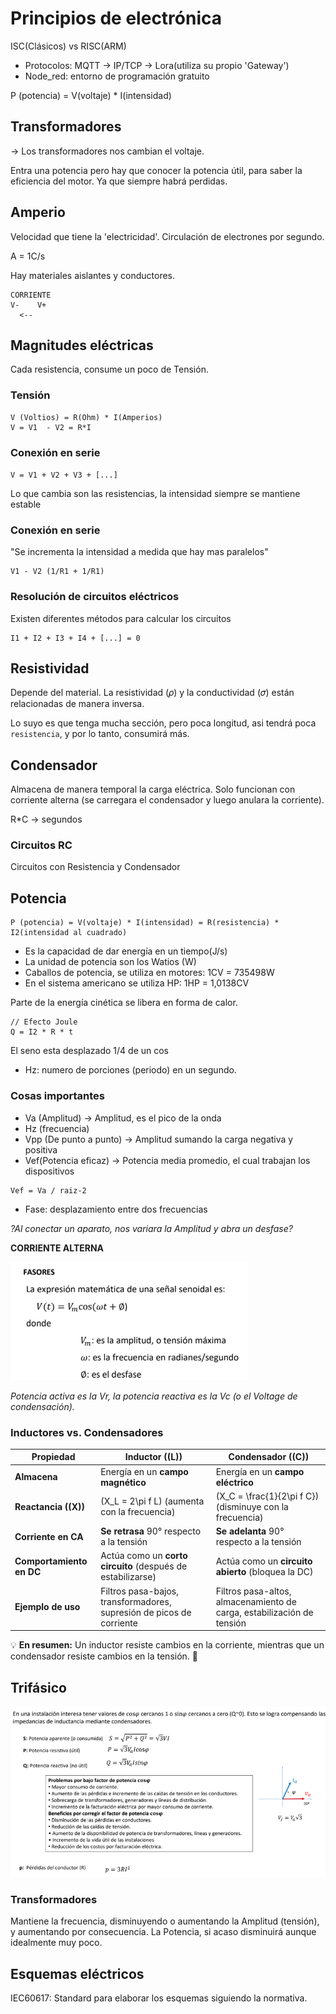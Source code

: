 # Principios de electrónica
ISC(Clásicos) vs RISC(ARM) 
- Protocolos: MQTT -> IP/TCP -> Lora(utiliza su propio 'Gateway')
- Node_red: entorno de programación gratuito 

P (potencia) = V(voltaje) * I(intensidad)
## Transformadores
-> Los transformadores nos cambian el voltaje.

Entra una potencia pero hay que conocer la potencia útil, para saber la eficiencia del motor. Ya que siempre habrá perdidas.
## Amperio
Velocidad que tiene la 'electricidad'. Circulación de electrones por segundo.

A = 1C/s

Hay materiales aislantes y conductores.
```
CORRIENTE
V-    V+
  <--
```
## Magnitudes eléctricas
Cada resistencia, consume un poco de Tensión.
### Tensión
```
V (Voltios) = R(Ohm) * I(Amperios)
V = V1  - V2 = R*I
```
### Conexión en serie

`V = V1 + V2 + V3 + [...]`

Lo que cambia son las resistencias, la intensidad siempre se mantiene estable

### Conexión en serie

"Se incrementa la intensidad a medida que hay mas paralelos"

```
V1 - V2 (1/R1 + 1/R1)
```

### Resolución de circuitos eléctricos
Existen diferentes métodos para calcular los circuitos

```
I1 + I2 + I3 + I4 + [...] = 0
```

## Resistividad
Depende del material. 
La resistividad (𝜌) y la conductividad (𝜎) están relacionadas de manera inversa.

Lo suyo es que tenga mucha sección, pero poca longitud, asi tendrá poca `resistencia`, y por lo tanto, consumirá más.

## Condensador
Almacena de manera temporal la carga eléctrica. Solo funcionan con corriente alterna (se carregara el condensador y luego anulara la corriente).

R*C -> segundos
### Circuitos RC
Circuitos con Resistencia y Condensador

## Potencia
```
P (potencia) = V(voltaje) * I(intensidad) = R(resistencia) * I2(intensidad al cuadrado)
```
- Es la capacidad de dar energía en un tiempo(J/s)
- La unidad de potencia son los Watios (W)
- Caballos de potencia, se utiliza en motores: 1CV = 735498W
- En el sistema americano se utiliza HP: 1HP = 1,0138CV

Parte de la energía cinética se libera en forma de calor.
```
// Efecto Joule
Q = I2 * R * t
```
El seno esta desplazado 1/4 de un cos

- Hz: numero de porciones (periodo) en un segundo.

### Cosas importantes
- Va (Amplitud) -> Amplitud, es el pico de la onda
- Hz (frecuencia)
- Vpp (De punto a punto) -> Amplitud sumando la carga negativa y positiva
- Vef(Potencia eficaz) -> Potencia media promedio, el cual trabajan los dispositivos

```
Vef = Va / raiz-2
```

- Fase: desplazamiento entre dos frecuencias

_?Al conectar un aparato, nos variara la Amplitud y abra un desfase?_

**CORRIENTE ALTERNA**

![Corriente alterna](../public/img/corriente_alterna.png)

_Potencia activa es la Vr, la potencia reactiva es la Vc (o el Voltage de condensación)._

### **Inductores vs. Condensadores**  

| Propiedad        | **Inductor (\(L\))**  | **Condensador (\(C\))**  |
|-----------------|----------------|----------------|
| **Almacena**    | Energía en un **campo magnético** | Energía en un **campo eléctrico** |
| **Reactancia (\(X\))** | \(X_L = 2\pi f L\) (aumenta con la frecuencia) | \(X_C = \frac{1}{2\pi f C}\) (disminuye con la frecuencia) |
| **Corriente en CA** | **Se retrasa** 90° respecto a la tensión | **Se adelanta** 90° respecto a la tensión |
| **Comportamiento en DC** | Actúa como un **corto circuito** (después de estabilizarse) | Actúa como un **circuito abierto** (bloquea la DC) |
| **Ejemplo de uso** | Filtros pasa-bajos, transformadores, supresión de picos de corriente | Filtros pasa-altos, almacenamiento de carga, estabilización de tensión |

💡 **En resumen:** Un inductor resiste cambios en la corriente, mientras que un condensador resiste cambios en la tensión. 🚀

## Trifásico

![Fi de trifasicos](../public/img/fi_trifasico.png)
### Transformadores
Mantiene la frecuencia, disminuyendo o aumentando la Amplitud (tensión), y aumentando por consecuencia. La Potencia, si acaso disminuirá aunque idealmente muy poco.

## Esquemas eléctricos
IEC60617: Standard para elaborar los esquemas siguiendo la normativa.

